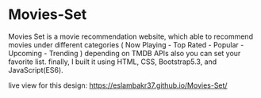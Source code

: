 # Movies-Set
Movies Set is a movie recommendation website, which able to recommend movies under different categories ( Now Playing - Top Rated - Popular - Upcoming - Trending ) depending on TMDB APIs also you can set your favorite list. finally, I built it using HTML, CSS, Bootstrap5.3, and JavaScript(ES6).


live view for this design: https://eslambakr37.github.io/Movies-Set/
